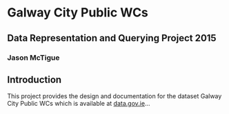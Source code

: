# Galway City Public WCs
## Data Representation and Querying Project 2015
### Jason McTigue

## Introduction
This project provides the design and documentation for the dataset Galway City Public WCs which is available at [data.gov.ie](http://data.gov.ie)...
